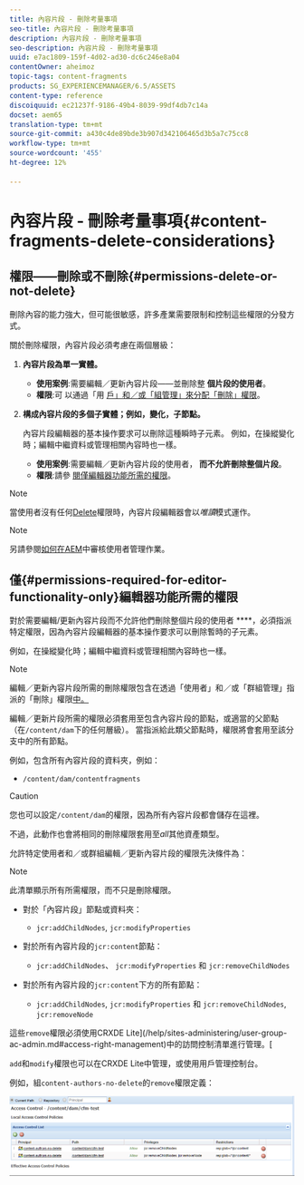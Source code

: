 ```yaml
---
title: 內容片段 - 刪除考量事項
seo-title: 內容片段 - 刪除考量事項
description: 內容片段 - 刪除考量事項
seo-description: 內容片段 - 刪除考量事項
uuid: e7ac1809-159f-4d02-ad30-dc6c246e8a04
contentOwner: aheimoz
topic-tags: content-fragments
products: SG_EXPERIENCEMANAGER/6.5/ASSETS
content-type: reference
discoiquuid: ec21237f-9186-49b4-8039-99df4db7c14a
docset: aem65
translation-type: tm+mt
source-git-commit: a430c4de89bde3b907d342106465d3b5a7c75cc8
workflow-type: tm+mt
source-wordcount: '455'
ht-degree: 12%

---
```



# 內容片段 - 刪除考量事項{#content-fragments-delete-considerations}

## 權限——刪除或不刪除{#permissions-delete-or-not-delete}

刪除內容的能力強大，但可能很敏感，許多產業需要限制和控制這些權限的分發方式。

關於刪除權限，內容片段必須考慮在兩個層級：

1. **內容片段為單一實體。**

   * **使用案例**:需要編輯／更新內容片段——並刪除整 **個片段的使用者**。
   * **權限**:可 [](/help/sites-administering/security.md#actions) 以通過「用 [戶」和／或「組管理」來分配「刪除」權限](/help/sites-administering/security.md#managing-permissions)。

1. **構成內容片段的多個子實體；例如，變化，子節點。**

   內容片段編輯器的基本操作要求可以刪除這種瞬時子元素。 例如，在操縱變化時；編輯中繼資料或管理相關內容時也一樣。

   * **使用案例**:需要編輯／更新內容片段的使用者， **而不允許刪除整個片段**。
   * **權限**:請參 [閱僅編輯器功能所需的權限](/help/assets/content-fragments/content-fragments-delete.md#permissions-required-for-editor-functionality-only)。

>[!NOTE]
>
>當使用者沒有任何[Delete](/help/sites-administering/security.md#actions)權限時，內容片段編輯器會以&#x200B;*唯讀*&#x200B;模式運作。

>[!NOTE]
>
>另請參閱[如何在AEM](/help/sites-administering/audit-user-management-operations.md)中審核使用者管理作業。

## 僅{#permissions-required-for-editor-functionality-only}編輯器功能所需的權限

對於需要編輯/更新內容片段而不允許他們刪除整個片段的使用者 ****，必須指派特定權限，因為內容片段編輯器的基本操作要求可以刪除暫時的子元素。

例如，在操縱變化時；編輯中繼資料或管理相關內容時也一樣。

>[!NOTE]
>
>編輯／更新內容片段所需的刪除權限包含在透過「使用者」和／或「群組管理」指派的「刪除」權限[中。](/help/sites-administering/security.md#managing-permissions)

編輯／更新片段所需的權限必須套用至包含內容片段的節點，或適當的父節點（在`/content/dam`下的任何層級）。 當指派給此類父節點時，權限將會套用至該分支中的所有節點。

例如，包含所有內容片段的資料夾，例如：

* `/content/dam/contentfragments`

>[!CAUTION]
>
>您也可以設定`/content/dam`的權限，因為所有內容片段都會儲存在這裡。
>
>不過，此動作也會將相同的刪除權限套用至&#x200B;*all*&#x200B;其他資產類型。

允許特定使用者和／或群組編輯／更新內容片段的權限先決條件為：

>[!NOTE]
>
>此清單顯示所有所需權限，而不只是刪除權限。

* 對於「內容片段」節點或資料夾：

   * `jcr:addChildNodes`, `jcr:modifyProperties`

* 對於所有內容片段的`jcr:content`節點：

   * `jcr:addChildNodes`、 `jcr:modifyProperties` 和  `jcr:removeChildNodes`

* 對於所有內容片段的`jcr:content`下方的所有節點：

   * `jcr:addChildNodes`, `jcr:modifyProperties` 和 `jcr:removeChildNodes`,  `jcr:removeNode`

這些`remove`權限必須使用CRXDE Lite](/help/sites-administering/user-group-ac-admin.md#access-right-management)中的訪問控制清單進行管理。[

`add`和`modify`權限也可以在CRXDE Lite中管理，或使用用戶管理控制台。

例如，組`content-authors-no-delete`的`remove`權限定義：

![cf-delete-03](assets/cf-delete-03.png)

